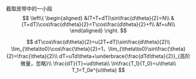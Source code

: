 截取皮带中的一小段
$$
\left\{
\begin{aligned}
&(T+T+dT)\sin\frac{d\theta}{2}=N\\
&(T+dT)\cos\frac{d\theta}{2}=T\cos\frac{d\theta}{2}+f\\
&f=uN\\
\end{aligned}
\right.
$$

$$
dT\cos\frac{d\theta}{2}=u(2T+dT)\sin\frac{d\theta}{2}\\
\lim_{\theta\to0}\cos\frac{\theta}{2}=1，\lim_{\theta\to0}\sin\frac{\theta}{2}=\frac{\theta}{2}\\
dT=uTd\theta+\underbrace{\frac{dTd\theta}{2}}_{高阶微量，忽略}\\
\frac{dT}{T}=ud\theta\\
\ln\frac{T_1}{T_0}=u\theta\\
T_1=T_0e^{u\theta}
$$

